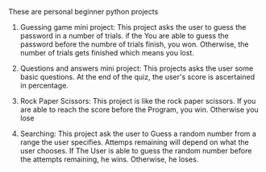 These are personal beginner python projects

1. Guessing game mini project:
  This project asks the user to guess the password in a number of trials.
  if the You are able to guess the password before the numbre of trials finish,
  you won. Otherwise, the number of trials gets finished which means you lost.
  
 2. Questions and answers mini project:
  This projects asks the user some basic questions. At the end of the quiz, the user's score is ascertained in percentage.
  
 3. Rock Paper Scissors:
  This project is like the rock paper scissors. If you are able to reach the score before the Program, you win. Otherwise you lose

4. Searching:
  This project ask the user to Guess a random number from a range the user specifies. Attemps remaining will depend on what the user chooses. If The User is able to guess the random number before the attempts remaining, he wins. Otherwise, he loses.
